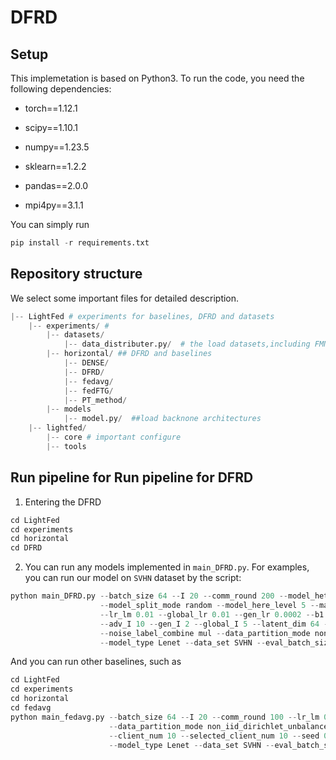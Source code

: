 # DFRD

## Setup

This implemetation is based on Python3. To run the code, you need the following dependencies:

- torch==1.12.1

- scipy==1.10.1

- numpy==1.23.5

- sklearn==1.2.2

- pandas==2.0.0

- mpi4py==3.1.1

You can simply run 

```python
pip install -r requirements.txt
```

## Repository structure
We select some important files for detailed description.

```python
|-- LightFed # experiments for baselines, DFRD and datasets
    |-- experiments/ #
        |-- datasets/ 
            |-- data_distributer.py/  # the load datasets,including FMNSIT, SVHN, CIFAR-10, CIFAR-100, Tiny-ImageNet, FOOD101
        |-- horizontal/ ## DFRD and baselines
            |-- DENSE/
            |-- DFRD/
            |-- fedavg/
            |-- fedFTG/
            |-- PT_method/
        |-- models
            |-- model.py/  ##load backnone architectures
    |-- lightfed/  
        |-- core # important configure
        |-- tools
```

## Run pipeline for Run pipeline for DFRD
1. Entering the DFRD
```python
cd LightFed
cd experiments
cd horizontal
cd DFRD
```

2. You can run any models implemented in `main_DFRD.py`. For examples, you can run our model on `SVHN` dataset by the script:
```python
python main_DFRD.py --batch_size 64 --I 20 --comm_round 200 --model_heterogeneity True /
                    --model_split_mode random --model_here_level 5 --mask False --mask_ensemble_gen True --mask_ensemble_glo True / 
                    --lr_lm 0.01 --global_lr 0.01 --gen_lr 0.0002 --b1 0.5 --b2 0.999 / 
                    --adv_I 10 --gen_I 2 --global_I 5 --latent_dim 64 --beta_tran 1.0 --beta_div 1.0 --beta_ey 0.25 --lambda_ 0.5 --alpha 0.5 --gamma 1.0 / 
                    --noise_label_combine mul --data_partition_mode non_iid_dirichlet_unbalanced --non_iid_alpha 0.1 --client_num 10 --selected_client_num 10 --seed 0 /
                    --model_type Lenet --data_set SVHN --eval_batch_size 256 --device cuda
```
And you can run other baselines, such as 
```python
cd LightFed
cd experiments
cd horizontal
cd fedavg
python main_fedavg.py --batch_size 64 --I 20 --comm_round 100 --lr_lm 0.008 --mask False /
                      --data_partition_mode non_iid_dirichlet_unbalanced --non_iid_alpha 0.01 /
                      --client_num 10 --selected_client_num 10 --seed 0 /
                      --model_type Lenet --data_set SVHN --eval_batch_size 256 --device cuda
```

